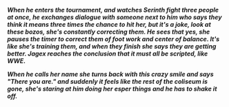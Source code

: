 ***When he enters the tournament, and watches Serinth fight three people at once, he exchanges dialogue with someone next to him who says they think it means three times the chance to hit her, but it's a joke, look at these bozos, she's constantly correcting them.
He sees that yes, she pauses the timer to correct them of foot work and center of balance.
It's like she's training them, and when they finish she says they are getting better.
Jagex reaches the conclusion that it must all be scripted, like WWE.***

***When he calls her name she turns back with this crazy smile and says "There you are." and suddenly it feels like the rest of the coliseum is gone, she's staring at him doing her esper things and he has to shake it off.***

